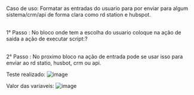 <br>Caso de uso: Formatar as entradas do usuario para por enviar para algum sistema/crm/api de forma clara como rd station e hubspot.<br>

<br>1° Passo : No bloco onde tem a escolha do usuario coloque na ação de saida a ação de executar script:?<br>

<br>2° Passo : No proximo bloco na ação de entrada pode se usar isso para enviar ao rd statio, husbot, crm ou api.<br>

Teste realizado:
![image](https://user-images.githubusercontent.com/18338341/151716959-8e986546-9c34-4087-a4ff-e676eca7e457.png)

Valor das variaveis:
![image](https://user-images.githubusercontent.com/18338341/151716987-decdc50c-bde4-45df-bc61-bbb0d162eb66.png)

